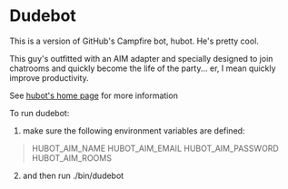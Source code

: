# Dudebot

This is a version of GitHub's Campfire bot, hubot. He's pretty cool.

This guy's outfitted with an AIM adapter and specially designed to join
chatrooms and quickly become the life of the party... er, I mean quickly
improve productivity.

See [hubot's home page][hubot] for more information

[hubot]: https://github.com/github/hubot/wiki

To run dudebot:

1. make sure the following environment variables are defined:

  > HUBOT_AIM_NAME
  > HUBOT_AIM_EMAIL
  > HUBOT_AIM_PASSWORD
  > HUBOT_AIM_ROOMS

2. and then run ./bin/dudebot


